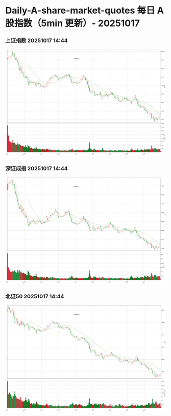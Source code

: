 
# Daily-A-share-market-quotes 每日 A 股指数（5min 更新）- 20251017

### 上证指数 20251017 14:44
![](./fig/2025/10/20251017-sh000001.png)

### 深证成指 20251017 14:44
![](./fig/2025/10/20251017-sz399001.png)

### 北证50 20251017 14:44
![](./fig/2025/10/20251017-bj899050.png)
